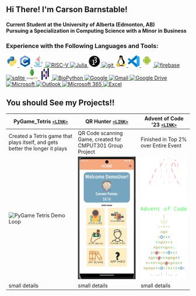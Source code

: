 <h2>Hi There! I'm Carson Barnstable!</h2>
<h4>Current Student at the University of Alberta (Edmonton, AB)<br>Pursuing a Specialization in Computing Science with a Minor in Business</h4>
<h3>Experience with the Following Languages and Tools:</h3>
<p><a href="https://www.python.org" target="_blank" rel="noreferrer"> <img src="https://raw.githubusercontent.com/devicons/devicon/master/icons/python/python-original.svg" alt="python" width="32" height="32"/> </a> </a> <a href="https://www.cprogramming.com/" target="_blank" rel="noreferrer"> <img src="https://raw.githubusercontent.com/devicons/devicon/master/icons/c/c-original.svg" alt="c" width="32" height="32"/> </a> <a href="https://www.java.com" target="_blank" rel="noreferrer"> <img src="https://raw.githubusercontent.com/devicons/devicon/master/icons/java/java-original.svg" alt="java" width="32" height="32"/> </a> <a href="https://riscv.org/about/" target="_blank" rel="noreferrer"> <img src="https://avatars.githubusercontent.com/u/10872782?s=200&v=4" alt="RISC-V" width="32" height="32"/> </a> <a href="https://julialang.org/" target="_blank" rel="noreferrer"> <img src="https://upload.wikimedia.org/wikipedia/commons/1/1f/Julia_Programming_Language_Logo.svg" alt="Julia" width="32" height="32"/> </a> <a href="https://processing.org/" target="_blank" rel="noreferrer"> <img src="https://raw.githubusercontent.com/devicons/devicon/1119b9f84c0290e0f0b38982099a2bd027a48bf1/icons/processing/processing-original.svg" alt="Processing" width="32" height="32"/> </a> <a href="https://git-scm.com/" target="_blank" rel="noreferrer"> <img src="https://www.vectorlogo.zone/logos/git-scm/git-scm-icon.svg" alt="git" width="32" height="32"/> <a href="https://www.linux.org/" target="_blank" rel="noreferrer"> <img src="https://raw.githubusercontent.com/devicons/devicon/master/icons/linux/linux-original.svg" alt="linux" width="32" height="32"/> </a> <a href="https://code.visualstudio.com/" target="_blank" rel="noreferrer"> <img src="https://raw.githubusercontent.com/devicons/devicon/1119b9f84c0290e0f0b38982099a2bd027a48bf1/icons/vscode/vscode-original.svg" alt="VS Code" width="32" height="32"/> <a href="https://developer.android.com" target="_blank" rel="noreferrer"> <img src="https://raw.githubusercontent.com/devicons/devicon/master/icons/android/android-original-wordmark.svg" alt="android" width="32" height="32"/> </a> <a href="https://firebase.google.com/" target="_blank" rel="noreferrer"> <img src="https://www.vectorlogo.zone/logos/firebase/firebase-icon.svg" alt="firebase" width="32" height="32"/> </a> <a href="https://www.sqlite.org/" target="_blank" rel="noreferrer"> <img src="https://www.vectorlogo.zone/logos/sqlite/sqlite-icon.svg" alt="sqlite" width="32" height="32"/> </a> <a href="https://www.mongodb.com/" target="_blank" rel="noreferrer"> <img src="https://raw.githubusercontent.com/devicons/devicon/master/icons/mongodb/mongodb-original-wordmark.svg" alt="mongodb" width="32" height="32"/> </a> <a href="https://pandas.pydata.org/" target="_blank" rel="noreferrer"> <img src="https://raw.githubusercontent.com/devicons/devicon/1119b9f84c0290e0f0b38982099a2bd027a48bf1/icons/pandas/pandas-original.svg" alt="pandas" width="32" height="32"/> </a> <a href="https://biopython.org/" target="_blank" rel="noreferrer"> <img src="https://upload.wikimedia.org/wikipedia/commons/1/13/Biopython_logo.png" alt="BioPython" width="48" height="32"/> </a> <a href="https://www.google.ca/" target="_blank" rel="noreferrer"> <img src="https://upload.wikimedia.org/wikipedia/commons/thumb/c/c1/Google_%22G%22_logo.svg/1024px-Google_%22G%22_logo.svg.png" alt="Google" width="32" height="32"/> </a> <a href="https://www.google.com/gmail/about/" target="_blank" rel="noreferrer"> <img src="https://upload.wikimedia.org/wikipedia/commons/7/7e/Gmail_icon_%282020%29.svg" alt="Gmail" width="32" height="32"/> </a> <a href="https://www.google.com/intl/en_ca/drive/" target="_blank" rel="noreferrer"> <img src="https://upload.wikimedia.org/wikipedia/commons/1/12/Google_Drive_icon_%282020%29.svg" alt="Google Drive" width="32" height="32"/> </a> <a href="https://www.microsoft.com/en-ca" target="_blank" rel="noreferrer"> <img src="https://upload.wikimedia.org/wikipedia/commons/4/44/Microsoft_logo.svg" alt="Microsoft" width="32" height="32"/> </a> <a href="https://www.microsoft.com/en-ca/microsoft-365/outlook/email-and-calendar-software-microsoft-outlook" target="_blank" rel="noreferrer"> <img src="https://upload.wikimedia.org/wikipedia/commons/d/df/Microsoft_Office_Outlook_%282018%E2%80%93present%29.svg" alt="Outlook" width="32" height="32"/> </a> <a href="https://www.microsoft.com/en-ca/microsoft-365" target="_blank" rel="noreferrer"> <img src="https://upload.wikimedia.org/wikipedia/commons/0/0e/Microsoft_365_%282022%29.svg" alt="Microsoft 365" width="32" height="32"/> </a> <a href="https://www.microsoft.com/en-ca/microsoft-365/excel" target="_blank" rel="noreferrer"> <img src="https://upload.wikimedia.org/wikipedia/commons/thumb/7/73/Microsoft_Excel_2013-2019_logo.svg/1200px-Microsoft_Excel_2013-2019_logo.svg.png" alt="Excel" width="32" height="32"/> </a> </p>
  
<h2>You should See my Projects!!</h3>
  
| PyGame_Tetris [`<LINK>`](https://github.com/CarsonBarnstable/PyGame_Tetris) | QR Hunter [`<LINK>`](https://github.com/CarsonBarnstable/CMPUT301W23T31Project/) | Advent of Code '23 [`<LINK>`](https://github.com/CarsonBarnstable/Advent_of_Code_2023/) |
| --- | --- | --- |
| Created a Tetris game that plays itself, and gets better the longer it plays | QR Code scanning Game, created for CMPUT301 Group Project | Finished in Top 2% over Entire Event |
| ![PyGame Tetris Demo Loop](./assets/PyGame_Tetris_Loop_Demo_Realtime.gif) | ![CMPUT301 QR Hunter Home Screen](./assets/C301_Home_Screenshot_Halved.png) | ![Advent of Code Hat Pictogram](./assets/AoC-hat.png)<br>![Advent of Code Tree Pictogram](./assets/AoC-tree.png) |
| small details | small details | small details |
